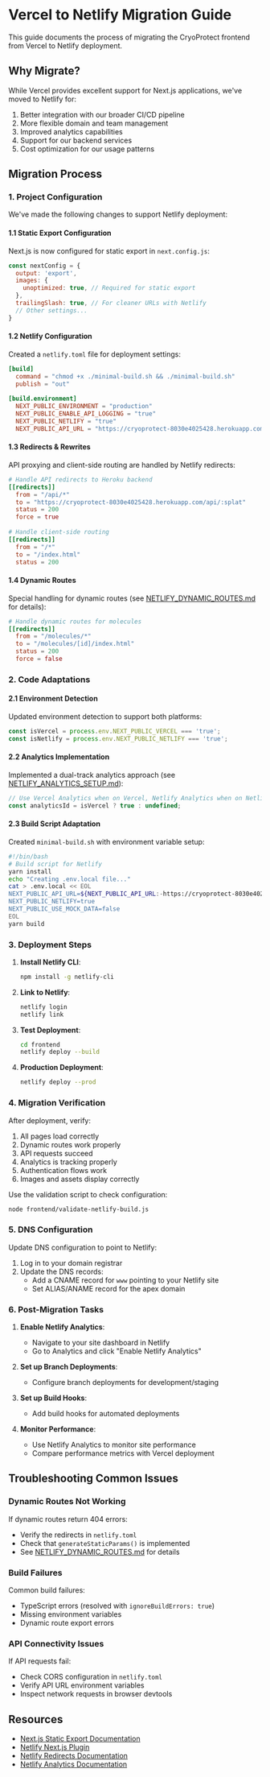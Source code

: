 # Vercel to Netlify Migration Guide

This guide documents the process of migrating the CryoProtect frontend from Vercel to Netlify deployment.

## Why Migrate?

While Vercel provides excellent support for Next.js applications, we've moved to Netlify for:

1. Better integration with our broader CI/CD pipeline
2. More flexible domain and team management
3. Improved analytics capabilities
4. Support for our backend services
5. Cost optimization for our usage patterns

## Migration Process

### 1. Project Configuration

We've made the following changes to support Netlify deployment:

#### 1.1 Static Export Configuration

Next.js is now configured for static export in `next.config.js`:

```javascript
const nextConfig = {
  output: 'export',
  images: {
    unoptimized: true, // Required for static export
  },
  trailingSlash: true, // For cleaner URLs with Netlify
  // Other settings...
}
```

#### 1.2 Netlify Configuration

Created a `netlify.toml` file for deployment settings:

```toml
[build]
  command = "chmod +x ./minimal-build.sh && ./minimal-build.sh"
  publish = "out"
  
[build.environment]
  NEXT_PUBLIC_ENVIRONMENT = "production"
  NEXT_PUBLIC_ENABLE_API_LOGGING = "true"
  NEXT_PUBLIC_NETLIFY = "true"
  NEXT_PUBLIC_API_URL = "https://cryoprotect-8030e4025428.herokuapp.com/v1"
```

#### 1.3 Redirects & Rewrites

API proxying and client-side routing are handled by Netlify redirects:

```toml
# Handle API redirects to Heroku backend
[[redirects]]
  from = "/api/*"
  to = "https://cryoprotect-8030e4025428.herokuapp.com/api/:splat"
  status = 200
  force = true
  
# Handle client-side routing
[[redirects]]
  from = "/*"
  to = "/index.html"
  status = 200
```

#### 1.4 Dynamic Routes

Special handling for dynamic routes (see [NETLIFY_DYNAMIC_ROUTES.md](./NETLIFY_DYNAMIC_ROUTES.md) for details):

```toml
# Handle dynamic routes for molecules
[[redirects]]
  from = "/molecules/*"
  to = "/molecules/[id]/index.html"
  status = 200
  force = false
```

### 2. Code Adaptations

#### 2.1 Environment Detection

Updated environment detection to support both platforms:

```javascript
const isVercel = process.env.NEXT_PUBLIC_VERCEL === 'true';
const isNetlify = process.env.NEXT_PUBLIC_NETLIFY === 'true';
```

#### 2.2 Analytics Implementation

Implemented a dual-track analytics approach (see [NETLIFY_ANALYTICS_SETUP.md](./NETLIFY_ANALYTICS_SETUP.md)):

```javascript
// Use Vercel Analytics when on Vercel, Netlify Analytics when on Netlify
const analyticsId = isVercel ? true : undefined;
```

#### 2.3 Build Script Adaptation

Created `minimal-build.sh` with environment variable setup:

```bash
#!/bin/bash
# Build script for Netlify
yarn install
echo "Creating .env.local file..."
cat > .env.local << EOL
NEXT_PUBLIC_API_URL=${NEXT_PUBLIC_API_URL:-https://cryoprotect-8030e4025428.herokuapp.com/v1}
NEXT_PUBLIC_NETLIFY=true
NEXT_PUBLIC_USE_MOCK_DATA=false
EOL
yarn build
```

### 3. Deployment Steps

1. **Install Netlify CLI**:
   ```bash
   npm install -g netlify-cli
   ```

2. **Link to Netlify**:
   ```bash
   netlify login
   netlify link
   ```

3. **Test Deployment**:
   ```bash
   cd frontend
   netlify deploy --build
   ```

4. **Production Deployment**:
   ```bash
   netlify deploy --prod
   ```

### 4. Migration Verification

After deployment, verify:

1. All pages load correctly
2. Dynamic routes work properly
3. API requests succeed
4. Analytics is tracking properly
5. Authentication flows work
6. Images and assets display correctly

Use the validation script to check configuration:

```bash
node frontend/validate-netlify-build.js
```

### 5. DNS Configuration

Update DNS configuration to point to Netlify:

1. Log in to your domain registrar
2. Update the DNS records:
   - Add a CNAME record for `www` pointing to your Netlify site
   - Set ALIAS/ANAME record for the apex domain

### 6. Post-Migration Tasks

1. **Enable Netlify Analytics**:
   - Navigate to your site dashboard in Netlify
   - Go to Analytics and click "Enable Netlify Analytics"

2. **Set up Branch Deployments**:
   - Configure branch deployments for development/staging

3. **Set up Build Hooks**:
   - Add build hooks for automated deployments

4. **Monitor Performance**:
   - Use Netlify Analytics to monitor site performance
   - Compare performance metrics with Vercel deployment

## Troubleshooting Common Issues

### Dynamic Routes Not Working

If dynamic routes return 404 errors:
- Verify the redirects in `netlify.toml`
- Check that `generateStaticParams()` is implemented
- See [NETLIFY_DYNAMIC_ROUTES.md](./NETLIFY_DYNAMIC_ROUTES.md) for details

### Build Failures

Common build failures:
- TypeScript errors (resolved with `ignoreBuildErrors: true`)
- Missing environment variables
- Dynamic route export errors

### API Connectivity Issues

If API requests fail:
- Check CORS configuration in `netlify.toml`
- Verify API URL environment variables
- Inspect network requests in browser devtools

## Resources

- [Next.js Static Export Documentation](https://nextjs.org/docs/pages/building-your-application/deploying/static-exports)
- [Netlify Next.js Plugin](https://github.com/netlify/next-runtime)
- [Netlify Redirects Documentation](https://docs.netlify.com/routing/redirects/)
- [Netlify Analytics Documentation](https://docs.netlify.com/monitor-sites/analytics/)
